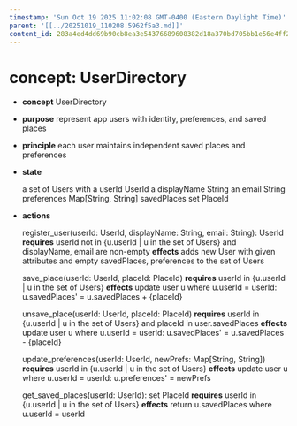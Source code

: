 ```yaml
---
timestamp: 'Sun Oct 19 2025 11:02:08 GMT-0400 (Eastern Daylight Time)'
parent: '[[../20251019_110208.5962f5a3.md]]'
content_id: 283a4ed4dd69b90cb8ea3e54376689608382d18a370bd705bb1e56e4ff2fa6bd
---
```


# concept: UserDirectory

* **concept** UserDirectory

* **purpose** represent app users with identity, preferences, and saved places

* **principle** each user maintains independent saved places and preferences

* **state**

  a set of Users with
  a userId UserId
  a displayName String
  an email String
  preferences Map\[String, String]
  savedPlaces set PlaceId

* **actions**

  register\_user(userId: UserId, displayName: String, email: String): UserId
  **requires** userId not in {u.userId | u in the set of Users} and displayName, email are non-empty
  **effects** adds new User with given attributes and empty savedPlaces, preferences to the set of Users

  save\_place(userId: UserId, placeId: PlaceId)
  **requires** userId in {u.userId | u in the set of Users}
  **effects** update user u where u.userId = userId: u.savedPlaces' = u.savedPlaces + {placeId}

  unsave\_place(userId: UserId, placeId: PlaceId)
  **requires** userId in {u.userId | u in the set of Users} and placeId in user.savedPlaces
  **effects** update user u where u.userId = userId: u.savedPlaces' = u.savedPlaces - {placeId}

  update\_preferences(userId: UserId, newPrefs: Map\[String, String])
  **requires** userId in {u.userId | u in the set of Users}
  **effects** update user u where u.userId = userId: u.preferences' = newPrefs

  get\_saved\_places(userId: UserId): set PlaceId
  **requires** userId in {u.userId | u in the set of Users}
  **effects** return u.savedPlaces where u.userId = userId
